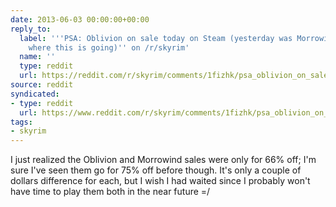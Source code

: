 ```yaml
---
date: 2013-06-03 00:00:00+00:00
reply_to:
  label: '''PSA: Oblivion on sale today on Steam (yesterday was Morrowind, I can see
    where this is going)'' on /r/skyrim'
  name: ''
  type: reddit
  url: https://reddit.com/r/skyrim/comments/1fizhk/psa_oblivion_on_sale_today_on_steam_yesterday_was/
source: reddit
syndicated:
- type: reddit
  url: https://www.reddit.com/r/skyrim/comments/1fizhk/psa_oblivion_on_sale_today_on_steam_yesterday_was/caapyx1/
tags:
- skyrim
---
```


I just realized the Oblivion and Morrowind sales were only for 66% off; I'm sure I've seen them go for 75% off before though. It's only a couple of dollars difference for each, but I wish I had waited since I probably won't have time to play them both in the near future =/

